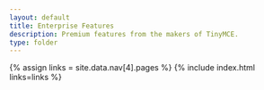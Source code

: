 ```yaml
---
layout: default
title: Enterprise Features
description: Premium features from the makers of TinyMCE.
type: folder
---
```

{% assign links = site.data.nav[4].pages %}
{% include index.html links=links %}